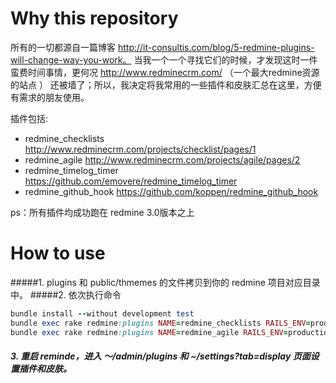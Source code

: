 # Why this repository
所有的一切都源自一篇博客 http://it-consultis.com/blog/5-redmine-plugins-will-change-way-you-work。
当我一个一个寻找它们的时候，才发现这时一件蛮费时间事情，更何况 http://www.redminecrm.com/ （一个最大redmine资源的站点 ） 还被墙了；所以，我决定将我常用的一些插件和皮肤汇总在这里，方便有需求的朋友使用。

插件包括:
* redmine_checklists http://www.redminecrm.com/projects/checklist/pages/1
* redmine_agile http://www.redminecrm.com/projects/agile/pages/2
* redmine_timelog_timer https://github.com/emovere/redmine_timelog_timer
* redmine_github_hook https://github.com/koppen/redmine_github_hook

ps：所有插件均成功跑在 redmine 3.0版本之上

# How to use 
#####1. plugins 和 public/thmemes 的文件拷贝到你的 redmine 项目对应目录中。
#####2. 依次执行命令
```ruby
bundle install --without development test
bundle exec rake redmine:plugins NAME=redmine_checklists RAILS_ENV=production
bundle exec rake redmine:plugins NAME=redmine_agile RAILS_ENV=production
```
##### 3. 重启 reminde，进入 ～/admin/plugins 和 ~/settings?tab=display 页面设置插件和皮肤。
